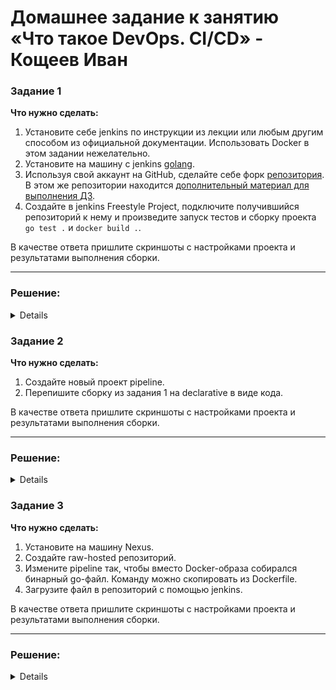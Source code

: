 # Домашнее задание к занятию «Что такое DevOps. СI/СD» - Кощеев Иван

### Задание 1

**Что нужно сделать:**

1. Установите себе jenkins по инструкции из лекции или любым другим способом из официальной документации. Использовать Docker в этом задании нежелательно.
2. Установите на машину с jenkins [golang](https://golang.org/doc/install).
3. Используя свой аккаунт на GitHub, сделайте себе форк [репозитория](https://github.com/netology-code/sdvps-materials.git). В этом же репозитории находится [дополнительный материал для выполнения ДЗ](https://github.com/netology-code/sdvps-materials/blob/main/CICD/8.2-hw.md).
3. Создайте в jenkins Freestyle Project, подключите получившийся репозиторий к нему и произведите запуск тестов и сборку проекта ```go test .``` и  ```docker build .```.

В качестве ответа пришлите скриншоты с настройками проекта и результатами выполнения сборки.

---

### Решение:

<details>

![image1](https://github.com/SirSeoPro/08-02/blob/main/img/1.png)
![image2](https://github.com/SirSeoPro/08-02/blob/main/img/2.png)
![image3](https://github.com/SirSeoPro/08-02/blob/main/img/3.png)

</details>

### Задание 2

**Что нужно сделать:**

1. Создайте новый проект pipeline.
2. Перепишите сборку из задания 1 на declarative в виде кода.

В качестве ответа пришлите скриншоты с настройками проекта и результатами выполнения сборки.

---

### Решение:

<details>

![image4](https://github.com/SirSeoPro/08-02/blob/main/img/4.png)
![image5](https://github.com/SirSeoPro/08-02/blob/main/img/5.png)

</details>

### Задание 3

**Что нужно сделать:**

1. Установите на машину Nexus.
1. Создайте raw-hosted репозиторий.
1. Измените pipeline так, чтобы вместо Docker-образа собирался бинарный go-файл. Команду можно скопировать из Dockerfile.
1. Загрузите файл в репозиторий с помощью jenkins.

В качестве ответа пришлите скриншоты с настройками проекта и результатами выполнения сборки.

---

### Решение:

<details>

![image6](https://github.com/SirSeoPro/08-02/blob/main/img/6.png)
![image7](https://github.com/SirSeoPro/08-02/blob/main/img/7.png)

</details>
